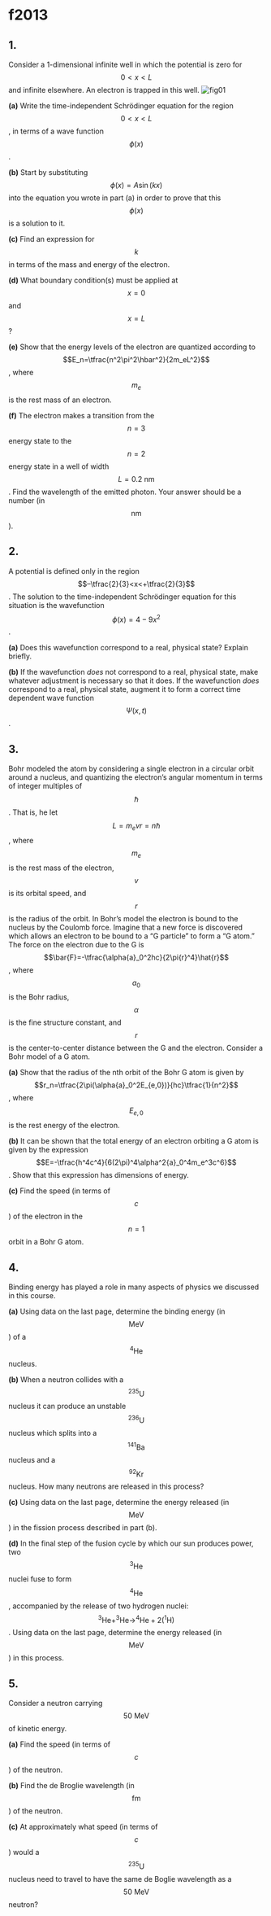 # f2013

## 1.
Consider a 1-dimensional infinite well in which the potential is zero for $$0<x<L$$ and infinite elsewhere.  An electron is trapped in this well.
![fig01](f2013/f2013-fig01.png)

**(a)** Write the time-independent Schrödinger equation for the region $$0<x<L$$, in terms of a wave function $$\phi(x)$$.

**(b)** Start by substituting $$\phi(x)=A\sin{(kx)}$$ into the equation you wrote in part (a) in order to prove that this $$\phi(x)$$ is a solution to it.

**(c)** Find an expression for $$k$$ in terms of the mass and energy of the electron.

**(d)** What boundary condition(s) must be applied at $$x=0$$ and $$x=L$$?

**(e)** Show that the energy levels of the electron are quantized according to $$E_n=\tfrac{n^2\pi^2\hbar^2}{2m_eL^2}$$, where $$m_e$$ is the rest mass of an electron.

**(f)** The electron makes a transition from the $$n=3$$ energy state to the $$n=2$$ energy state in a well of width $$L=0.2\:\text{nm}$$.  Find the wavelength of the emitted photon. Your answer should be a number (in $$\text{nm}$$).


## 2.
A potential is defined only in the region $$–\tfrac{2}{3}<x<+\tfrac{2}{3}$$. The solution to the time-independent Schrödinger equation for this situation is the wavefunction $$\phi(x)=4-9x^{2}$$.

**(a)** Does this wavefunction correspond to a real, physical state?  Explain briefly.

**(b)** If the wavefunction *does* not correspond to a real, physical state, make whatever adjustment is necessary so that it does.  If the wavefunction *does* correspond to a real, physical state, augment it to form a correct time dependent wave function $$\Psi(x,t)$$.


## 3.
Bohr modeled the atom by considering a single electron in a circular orbit around a nucleus, and quantizing the electron’s angular momentum in terms of integer multiples of $$\hbar$$.  That is, he let $$L=m_evr=n\hbar$$, where $$m_e$$ is the rest mass of the electron, $$v$$ is its orbital speed, and $$r$$ is the radius of the orbit.  In Bohr’s model the electron is bound to the nucleus by the Coulomb force.  Imagine that a new force is discovered which allows an electron to be bound to a “G particle” to form a “G atom.”  The force on the electron due to the G is $$\bar{F}=-\tfrac{\alpha{a}_0^2hc}{2\pi{r}^4}\hat{r}$$, where $$a_0$$ is the Bohr radius, $$\alpha$$ is the fine structure constant,  and $$r$$ is the center-to-center distance between the G and the electron.  Consider a Bohr model of a G atom.

**(a)** Show that the radius of the nth orbit of the Bohr G atom is given by $$r_n=\tfrac{2\pi(\alpha{a}_0^2E_{e,0})}{hc}\tfrac{1}{n^2}$$, where $$E_{e,0}$$ is the rest energy of the electron.

**(b)** It can be shown that the total energy of an electron orbiting a G atom is given by the expression $$E=-\tfrac{h^4c^4}{6(2\pi)^4\alpha^2{a}_0^4m_e^3c^6}$$. Show that this expression has dimensions of energy.

**(c)** Find the speed (in terms of $$c$$) of the electron in the $$n=1$$ orbit in a Bohr G atom.


## 4.
Binding energy has played a role in many aspects of
physics we discussed in this course.

**(a)** Using data on the last page, determine the binding energy (in $$\text{MeV}$$) of a $$^{4}\text{He}$$ nucleus.

**(b)** When a neutron collides with a $$^{235}\text{U}$$ nucleus it can produce an unstable $$^{236}\text{U}$$ nucleus which splits into a $$^{141}\text{Ba}$$ nucleus and a $$^{92}\text{Kr}$$ nucleus.  How many neutrons are released in this process?

**(c)** Using data on the last page, determine the energy released (in $$\text{MeV}$$) in the fission process
described in part (b).

**(d)** In the final step of the fusion cycle by which our sun produces power, two $$^{3}\text{He}$$ nuclei fuse to form $$^{4}\text{He}$$, accompanied by the release of two hydrogen nuclei: $$^{3}\text{He}+^{3}\text{He}\to^{4}\text{He}+2(^{1}\text{H})$$. Using data on the last page, determine the energy released (in $$\text{MeV}$$) in this process.


## 5.
Consider a neutron carrying $$50\:\text{MeV}$$ of kinetic energy.

**(a)** Find the speed (in terms of $$c$$) of the neutron.

**(b)** Find the de Broglie wavelength (in $$\text{fm}$$) of the neutron.

**(c)** At approximately what speed (in terms of $$c$$) would a $$^{235}\text{U}$$ nucleus need to travel to have the same de Boglie wavelength as a $$50\:\text{MeV}$$ neutron?



